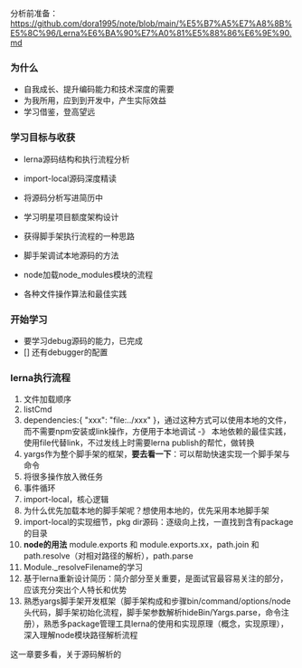分析前准备：https://github.com/dora1995/note/blob/main/%E5%B7%A5%E7%A8%8B%E5%8C%96/Lerna%E6%BA%90%E7%A0%81%E5%88%86%E6%9E%90.md

### 为什么
- 自我成长、提升编码能力和技术深度的需要
- 为我所用，应到到开发中，产生实际效益
- 学习借鉴，登高望远

### 学习目标与收获
- lerna源码结构和执行流程分析
- import-local源码深度精读

- 将源码分析写进简历中
- 学习明星项目额度架构设计
- 获得脚手架执行流程的一种思路
- 脚手架调试本地源码的方法
- node加载node_modules模块的流程
- 各种文件操作算法和最佳实践

### 开始学习

- 要学习debug源码的能力，已完成
- [] 还有debugger的配置

### lerna执行流程

1. 文件加载顺序
2. listCmd
3. dependencies:{ "xxx": "file:../xxx" }，通过这种方式可以使用本地的文件，而不需要npm安装或link操作，方便用于本地调试 -》 本地依赖的最佳实践，使用file代替link，不过发线上时需要lerna publish的帮忙，做转换
4. yargs作为整个脚手架的框架，**要去看一下**：可以帮助快速实现一个脚手架与命令
5. 将很多操作放入微任务
6. 事件循环
7. import-local，核心逻辑
8. 为什么优先加载本地的脚手架呢？想使用本地的，优先采用本地脚手架
9. import-local的实现细节，pkg dir源码：逐级向上找，一直找到含有package的目录
10. **node的用法** module.exports 和 module.exports.xx，path.join 和 path.resolve（对相对路径的解析），path.parse 
11. Module._resolveFilename的学习
12. 基于lerna重新设计简历：简介部分至关重要，是面试官最容易关注的部分，应该充分突出个人特长和优势
13. 熟悉yargs脚手架开发框架（脚手架构成和步骤bin/command/options/node头代码，脚手架初始化流程，脚手架参数解析hideBin/Yargs.parse，命令注册），熟悉多package管理工具lerna的使用和实现原理（概念，实现原理），深入理解node模块路径解析流程

这一章要多看，关于源码解析的


